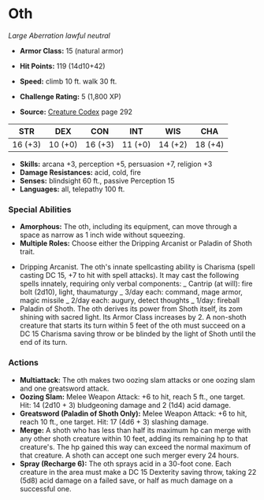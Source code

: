 # Oth

*Large* *Aberration* *lawful neutral*

- **Armor Class:** 15 (natural armor)
- **Hit Points:** 119 (14d10+42)
- **Speed:** climb 10 ft. walk 30 ft.

- **Challenge Rating:** 5 (1,800 XP)
- **Source:** [Creature Codex](https://koboldpress.com/kpstore/product/creature-codex-for-5th-edition-dnd) page 292

| STR | DEX | CON | INT | WIS | CHA |
| --- | --- | --- | --- | --- | --- |
| 16 (+3) | 10 (+0) | 16 (+3) | 11 (+0) | 14 (+2) | 18 (+4) |

- **Skills:** arcana +3, perception +5, persuasion +7, religion +3
- **Damage Resistances:** acid, cold, fire
- **Senses:** blindsight 60 ft., passive Perception 15
- **Languages:** all, telepathy 100 ft.

### Special Abilities

- **Amorphous:** The oth, including its equipment, can move through a space as narrow as 1 inch wide without squeezing.
- **Multiple Roles:** Choose either the Dripping Arcanist or Paladin of Shoth trait. 
* Dripping Arcanist. The oth's innate spellcasting ability is Charisma (spell casting DC 15, +7 to hit with spell attacks). It may cast the following spells innately, requiring only verbal components: _
Cantrip (at will): fire bolt (2d10), light, thaumaturgy _
3/day each: command, mage armor, magic missile _
2/day each: augury, detect thoughts _
1/day: fireball
* Paladin of Shoth. The oth derives its power from Shoth itself, its zom shining with sacred light. Its Armor Class increases by 2. A non-shoth creature that starts its turn within 5 feet of the oth must succeed on a DC 15 Charisma saving throw or be blinded by the light of Shoth until the end of its turn.

### Actions

- **Multiattack:** The oth makes two oozing slam attacks or one oozing slam and one greatsword attack.
- **Oozing Slam:** Melee Weapon Attack: +6 to hit, reach 5 ft., one target. Hit: 14 (2d10 + 3) bludgeoning damage and 2 (1d4) acid damage.
- **Greatsword (Paladin of Shoth Only):** Melee Weapon Attack: +6 to hit, reach 10 ft., one target. Hit: 17 (4d6 + 3) slashing damage.
- **Merge:** A shoth who has less than half its maximum hp can merge with any other shoth creature within 10 feet, adding its remaining hp to that creature's. The hp gained this way can exceed the normal maximum of that creature. A shoth can accept one such merger every 24 hours.
- **Spray (Recharge 6):** The oth sprays acid in a 30-foot cone. Each creature in the area must make a DC 15 Dexterity saving throw, taking 22 (5d8) acid damage on a failed save, or half as much damage on a successful one.


